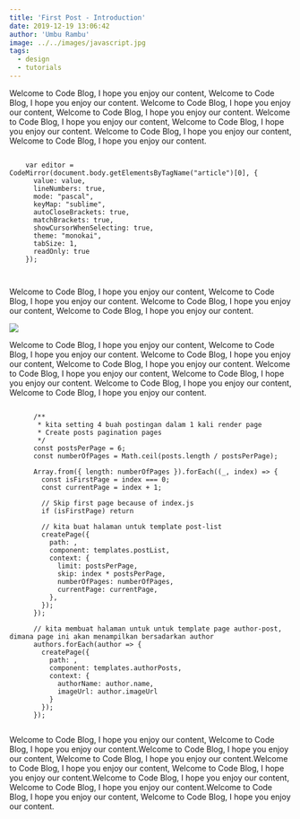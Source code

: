 ```yaml
---
title: 'First Post - Introduction'
date: 2019-12-19 13:06:42
author: 'Umbu Rambu'
image: ../../images/javascript.jpg
tags:
  - design
  - tutorials
---
```


 

<style>
  .CodeMirror {border-top: 1px solid #eee; border-bottom: 1px solid #eee; line-height: 1.3; height: 500px}
  .CodeMirror-linenumbers { padding: 0 8px; }
</style>


 
Welcome to Code Blog, I hope you enjoy our content, Welcome to Code Blog, I hope you enjoy our content.
Welcome to Code Blog, I hope you enjoy our content, Welcome to Code Blog, I hope you enjoy our content.
Welcome to Code Blog, I hope you enjoy our content, Welcome to Code Blog, I hope you enjoy our content.
Welcome to Code Blog, I hope you enjoy our content, Welcome to Code Blog, I hope you enjoy our content.

  <pre><code class="language-javascript">
    var editor = CodeMirror(document.body.getElementsByTagName("article")[0], {
      value: value,
      lineNumbers: true,
      mode: "pascal",
      keyMap: "sublime",
      autoCloseBrackets: true,
      matchBrackets: true,
      showCursorWhenSelecting: true,
      theme: "monokai",
      tabSize: 1,
      readOnly: true
    });

  </code></pre>



Welcome to Code Blog, I hope you enjoy our content, Welcome to Code Blog, I hope you enjoy our content.
Welcome to Code Blog, I hope you enjoy our content, Welcome to Code Blog, I hope you enjoy our content.

<img src="https://firebasestorage.googleapis.com/v0/b/unkriswina-informers.appspot.com/o/assets%2Fimg%2Fjavascript.jpg?alt=media&token=07e53a01-e07e-4d2c-b29f-0d6fcaa09dd3" class="img-fluid" />

Welcome to Code Blog, I hope you enjoy our content, Welcome to Code Blog, I hope you enjoy our content.
Welcome to Code Blog, I hope you enjoy our content, Welcome to Code Blog, I hope you enjoy our content.
Welcome to Code Blog, I hope you enjoy our content, Welcome to Code Blog, I hope you enjoy our content.
Welcome to Code Blog, I hope you enjoy our content, Welcome to Code Blog, I hope you enjoy our content.

  <pre><code class="language-javascript">
      /**
       * kita setting 4 buah postingan dalam 1 kali render page
       * Create posts pagination pages
       */
      const postsPerPage = 6;
      const numberOfPages = Math.ceil(posts.length / postsPerPage);

      Array.from({ length: numberOfPages }).forEach((_, index) => {
        const isFirstPage = index === 0;
        const currentPage = index + 1;

        // Skip first page because of index.js
        if (isFirstPage) return

        // kita buat halaman untuk template post-list
        createPage({
          path: ,
          component: templates.postList,
          context: {
            limit: postsPerPage,
            skip: index * postsPerPage,
            numberOfPages: numberOfPages,
            currentPage: currentPage,
          },
        });
      });

      // kita membuat halaman untuk untuk template page author-post, dimana page ini akan menampilkan bersadarkan author
      authors.forEach(author => {
        createPage({
          path: ,
          component: templates.authorPosts,
          context: {
            authorName: author.name,
            imageUrl: author.imageUrl 
          }
        });
      });
  </code></pre>


Welcome to Code Blog, I hope you enjoy our content, Welcome to Code Blog, I hope you enjoy our content.Welcome to Code Blog, I hope you enjoy our content, Welcome to Code Blog, I hope you enjoy our content.Welcome to Code Blog, I hope you enjoy our content, Welcome to Code Blog, I hope you enjoy our content.Welcome to Code Blog, I hope you enjoy our content, Welcome to Code Blog, I hope you enjoy our content.Welcome to Code Blog, I hope you enjoy our content, Welcome to Code Blog, I hope you enjoy our content.
